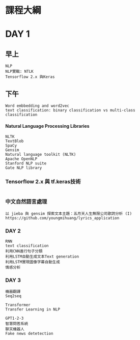 # 課程大綱

# DAY 1
## 早上
```
NLP
NLP實戰: NTLK
Tensorflow 2.x 與Keras
```
## 下午
```
Word embbedding and word2vec
text classification: binary classification vs multi-class classification
```
#### Natural Language Processing Libraries
```
NLTK
TextBlob
SpaCy
Gensim
Natural language toolkit (NLTK)
Apache OpenNLP
Stanford NLP suite
Gate NLP library
```
### Tensorflow 2.x 與 tf.keras技術
```

```
### 中文自然語言處理
```
以 jieba 與 gensim 探索文本主題：五月天人生無限公司歌詞分析 (I)
https://github.com/youngmihuang/lyrics_application
```


### DAY 2
```
RNN
text classification
利用CNN進行句子分類
利用LSTM自動生成文本Text generation
利用LSTM實現圖像字幕自動生成
情感分析
```


### DAY 3
```
機器翻譯
Seq2seq

Transformer
Transfer Learning in NLP

GPT1-2-3
智慧問答系統
聊天機器人
Fake news detetection
```

